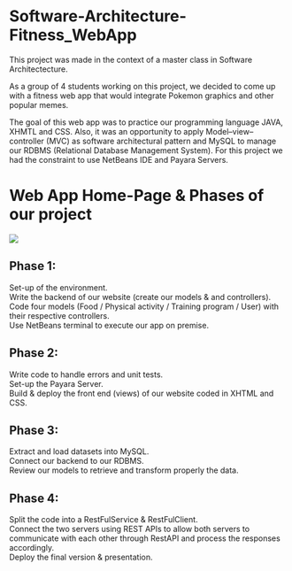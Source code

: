 # Software-Architecture-Fitness_WebApp

This project was made in the context of a master class in Software Architectecture. <br />

As a group of 4 students working on this project, we decided to come up with a fitness web app that would integrate Pokemon graphics and other popular memes. <br />

The goal of this web app was to practice our programming language JAVA, XHMTL and CSS. Also, it was an opportunity to apply Model–view–controller (MVC) as software architectural pattern and MySQL to manage our RDBMS (Relational Database Management System). For this project we had the constraint to use NetBeans IDE and Payara Servers. <br />

# Web App Home-Page & Phases of our project
<img src="https://user-images.githubusercontent.com/114933900/232544710-a869004d-7906-4e30-ba22-8c283779d192.PNG">


## Phase 1:

Set-up of the environment. <br />
Write the backend of our website (create our models & and controllers). <br />
Code four models (Food / Physical activity / Training program / User) with their respective controllers. <br />
Use NetBeans terminal to execute our app on premise. <br />

## Phase 2:

Write code to handle errors and unit tests. <br />
Set-up the Payara Server. <br />
Build & deploy the front end (views) of our website coded in XHTML and CSS. <br />

## Phase 3:

Extract and load datasets into MySQL. <br />
Connect our backend to our RDBMS. <br />
Review our models to retrieve and transform properly the data. <br />

## Phase 4:

Split the code into a RestFulService & RestFulClient. <br />
Connect the two servers using REST APIs to allow both servers to communicate with each other through RestAPI and process the responses accordingly. <br />
Deploy the final version & presentation. <br />

